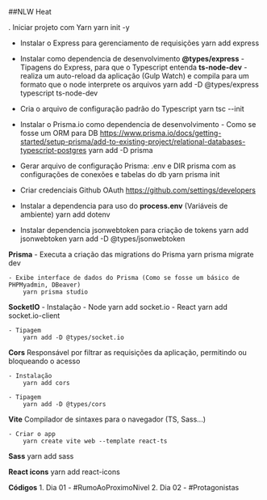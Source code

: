 ##NLW Heat

. Iniciar projeto com Yarn
    yarn init -y

- Instalar o Express para gerenciamento de requisições
    yarn add express

- Instalar como dependencia de desenvolvimento
    **@types/express**  - Tipagens do Express, para que o Typescript entenda
    **ts-node-dev**     - realiza um auto-reload da aplicação (Gulp Watch) e compila para um formato que o node interprete os arquivos
    yarn add -D @types/express typescript ts-node-dev 

- Cria o arquivo de configuração padrão do Typescript
    yarn tsc --init

- Instalar o Prisma.io como dependencia de desenvolvimento - Como se fosse um ORM para DB
    https://www.prisma.io/docs/getting-started/setup-prisma/add-to-existing-project/relational-databases-typescript-postgres
    yarn add -D prisma

- Gerar arquivo de configuração Prisma: .env e DIR prisma com as configurações de conexões e tabelas do db
    yarn prisma init

- Criar credenciais Github OAuth
    https://github.com/settings/developers


- Instalar a dependencia para uso do **process.env** (Variáveis de ambiente)
    yarn add dotenv

- Instalar dependencia jsonwebtoken para criação de tokens
    yarn add jsonwebtoken
    yarn add -D @types/jsonwebtoken




**Prisma**
    - Executa a criação das migrations do Prisma
        yarn prisma migrate dev

    - Exibe interface de dados do Prisma (Como se fosse um básico de PHPMyadmin, DBeaver)
        yarn prisma studio

**SocketIO**
    - Instalação
        - Node
            yarn add socket.io
        - React
            yarn add socket.io-client

    - Tipagem
        yarn add -D @types/socket.io

**Cors**
    Responsável por filtrar as requisições da aplicação, permitindo ou bloqueando o acesso

    - Instalação
        yarn add cors

    - Tipagem
        yarn add -D @types/cors

**Vite**
    Compilador de sintaxes para o navegador (TS, Sass...)

    - Criar o app
        yarn create vite web --template react-ts

**Sass**
    yarn add sass

**React icons**
    yarn add react-icons

**Códigos**
    1. Dia 01 - #RumoAoProximoNivel
    2. Dia 02 - #Protagonistas